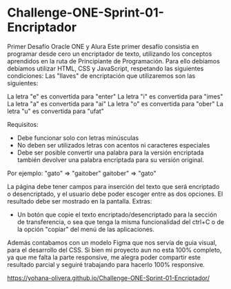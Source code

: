 # Challenge-ONE-Sprint-01-Encriptador
Primer Desafío Oracle ONE y Alura
Este primer desafío consistia en programar desde cero un encriptador de texto, utilizando los conceptos aprendidos en la ruta de Principiante de Programación.
Para ello debíamos debíamos utilizar HTML, CSS y JavaScript, respetando las siguientes condiciones:
Las "llaves" de encriptación que utilizaremos son las siguientes:

La letra "e" es convertida para "enter"
La letra "i" es convertida para "imes"
La letra "a" es convertida para "ai"
La letra "o" es convertida para "ober"
La letra "u" es convertida para "ufat"

Requisitos:
- Debe funcionar solo con letras minúsculas
- No deben ser utilizados letras con acentos ni caracteres especiales
- Debe ser posible convertir una palabra para la versión encriptada también devolver una palabra encriptada para su versión original.

Por ejemplo:
"gato" => "gaitober"
gaitober" => "gato"

La página debe tener campos para
inserción del texto que será encriptado o desencriptado, y el usuario debe poder escoger entre as dos opciones.
El resultado debe ser mostrado en la pantalla.
Extras:
- Un botón que copie el texto encriptado/desencriptado para la sección de transferencia, o sea que tenga la misma funcionalidad del ctrl+C o de la opción "copiar" del menú de las aplicaciones.

Además contabamos con un modelo Figma que nos servía de guia visual, para el desarrollo del CSS.
Si bien mi proyecto aun no esta 100% completo, ya que me falta la parte responsive, me alegra poder compartir este resultado parcial y seguiré trabajando para hacerlo 100% responsive.

https://yohana-olivera.github.io/Challenge-ONE-Sprint-01-Encriptador/

